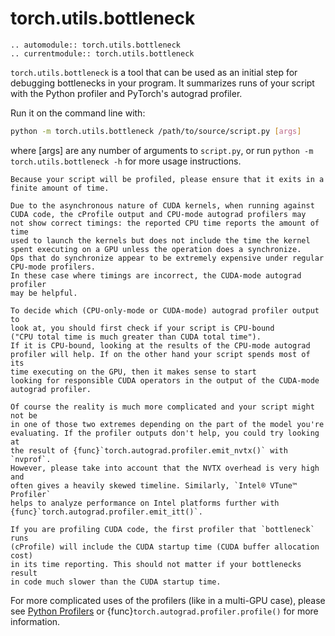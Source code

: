 # torch.utils.bottleneck

```{eval-rst}
.. automodule:: torch.utils.bottleneck
.. currentmodule:: torch.utils.bottleneck
```

`torch.utils.bottleneck` is a tool that can be used as an initial step for
debugging bottlenecks in your program. It summarizes runs of your script with
the Python profiler and PyTorch's autograd profiler.

Run it on the command line with:

```bash
python -m torch.utils.bottleneck /path/to/source/script.py [args]
```

where [args] are any number of arguments to `script.py`, or run
`python -m torch.utils.bottleneck -h` for more usage instructions.

```{warning}
Because your script will be profiled, please ensure that it exits in a
finite amount of time.
```

```{warning}
Due to the asynchronous nature of CUDA kernels, when running against
CUDA code, the cProfile output and CPU-mode autograd profilers may
not show correct timings: the reported CPU time reports the amount of time
used to launch the kernels but does not include the time the kernel
spent executing on a GPU unless the operation does a synchronize.
Ops that do synchronize appear to be extremely expensive under regular
CPU-mode profilers.
In these case where timings are incorrect, the CUDA-mode autograd profiler
may be helpful.
```

```{note}
To decide which (CPU-only-mode or CUDA-mode) autograd profiler output to
look at, you should first check if your script is CPU-bound
("CPU total time is much greater than CUDA total time").
If it is CPU-bound, looking at the results of the CPU-mode autograd
profiler will help. If on the other hand your script spends most of its
time executing on the GPU, then it makes sense to start
looking for responsible CUDA operators in the output of the CUDA-mode
autograd profiler.

Of course the reality is much more complicated and your script might not be
in one of those two extremes depending on the part of the model you're
evaluating. If the profiler outputs don't help, you could try looking at
the result of {func}`torch.autograd.profiler.emit_nvtx()` with `nvprof`.
However, please take into account that the NVTX overhead is very high and
often gives a heavily skewed timeline. Similarly, `Intel® VTune™ Profiler`
helps to analyze performance on Intel platforms further with
{func}`torch.autograd.profiler.emit_itt()`.
```

```{warning}
If you are profiling CUDA code, the first profiler that `bottleneck` runs
(cProfile) will include the CUDA startup time (CUDA buffer allocation cost)
in its time reporting. This should not matter if your bottlenecks result
in code much slower than the CUDA startup time.
```

For more complicated uses of the profilers (like in a multi-GPU case),
please see [Python Profilers](https://docs.python.org/3/library/profile.html)
or {func}`torch.autograd.profiler.profile()` for more information.
